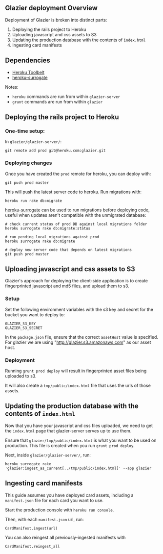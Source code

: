 ## Glazier deployment Overview

Deployment of Glazier is broken into distinct parts:

  1. Deploying the rails project to Heroku
  2. Uploading javascript and css assets to S3
  3. Updating the production database with the contents of `index.html`
  4. Ingesting card manifests


## Dependencies

 * [Heroku Toolbelt](https://toolbelt.heroku.com/)
 * [heroku-surrogate](https://github.com/tpope/heroku-surrogate)

Notes:

 * `heroku` commands are run from within `glazier-server`
 * `grunt` commands are run from within `glazier`

## Deploying the rails project to Heroku

### One-time setup:

In `glazier/glazier-server/`:

    git remote add prod git@heroku.com:glazier.git

### Deploying changes

Once you have created the `prod` remote for heroku, you can deploy with:

    git push prod master

This will push the latest server code to heroku.  Run migrations with:

    heroku run rake db:migrate

[heroku-surrogate](https://github.com/tpope/heroku-surrogate) can be used to run migrations before deploying code,
useful when updates aren't compatible with the unmigrated database:

    # check current status of prod DB against local migrations folder
    heroku surrogate rake db:migrate:status

    # run pending local migrations against prod
    heroku surrogate rake db:migrate

    # deploy new server code that depends on latest migrations
    git push prod master

## Uploading javascript and css assets to S3

Glazier's approach for deploying the client-side application is to create fingerprinted javascript and md5 files, and upload them to s3.

### Setup

Set the following environment variables with the s3 key and secret for the bucket you want to deploy to:

    GLAZIER_S3_KEY
    GLAZIER_S3_SECRET

In the `package.json` file, ensure that the correct `assetHost` value is specified.  For glazier we are using "http://glazier.s3.amazonaws.com" as our asset host.

### Deployment

Running `grunt prod deploy` will result in fingerprinted asset files being uploaded to s3.

It will also create a `tmp/public/index.html` file that uses the urls of those assets.

## Updating the production database with the contents of `index.html`

Now that you have your javascript and css files uploaded, we need to get the `index.html` page that glazier-server serves up to use them.

Ensure that `glazier/tmp/public/index.html` is what you want to be used on production.  This file is created when you run `grunt prod deploy`.

Next, inside `glazier/glazier-server/`, run:

    heroku surrogate rake 'glazier:ingest_as_current[../tmp/public/index.html]' --app glazier

## Ingesting card manifests

This guide assumes you have deployed card assets, including a `manifest.json` file for each card you want to use.

Start the production console with `heroku run console`.

Then, with each `manifest.json` url, run:

    CardManifest.ingest(url)

You can also reingest all previously-ingested manifests with

    CardManifest.reingest_all


